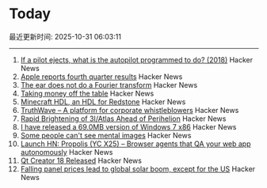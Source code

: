 # Today

最近更新时间: 2025-10-31 06:03:11

--- 
1. [If a pilot ejects, what is the autopilot programmed to do? (2018)](https://aviation.stackexchange.com/questions/52862/if-a-pilot-ejects-what-is-the-autopilot-programmed-to-do) Hacker News
2. [Apple reports fourth quarter results](https://www.apple.com/newsroom/2025/10/apple-reports-fourth-quarter-results/) Hacker News
3. [The ear does not do a Fourier transform](https://www.dissonances.blog/p/the-ear-does-not-do-a-fourier-transform) Hacker News
4. [Taking money off the table](https://zachholman.com/posts/money-off-the-table) Hacker News
5. [Minecraft HDL, an HDL for Redstone](https://github.com/itsfrank/MinecraftHDL) Hacker News
6. [TruthWave – A platform for corporate whistleblowers](https://www.truthwave.com) Hacker News
7. [Rapid Brightening of 3I/Atlas Ahead of Perihelion](https://arxiv.org/abs/2510.25035) Hacker News
8. [I have released a 69.0MB version of Windows 7 x86](https://twitter.com/XenoPanther/status/1983477707968291075) Hacker News
9. [Some people can't see mental images](https://www.newyorker.com/magazine/2025/11/03/some-people-cant-see-mental-images-the-consequences-are-profound) Hacker News
10. [Launch HN: Propolis (YC X25) – Browser agents that QA your web app autonomously](https://app.propolis.tech/#/launch) Hacker News
11. [Qt Creator 18 Released](https://www.qt.io/blog/qt-creator-18-released) Hacker News
12. [Falling panel prices lead to global solar boom, except for the US](https://arstechnica.com/science/2025/10/theres-a-global-boom-in-solar-except-in-the-united-states/) Hacker News
